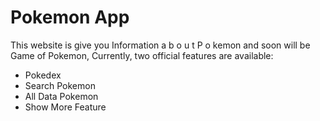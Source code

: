 # Pokemon App

This website is give you Information a b o u t  P o kemon and soon will be Game of Pokemon,
Currently, two official features are available:

- Pokedex
- Search Pokemon
- All Data Pokemon
- Show More Feature
